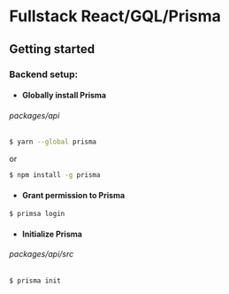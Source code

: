 # Fullstack React/GQL/Prisma

## Getting started

### Backend setup:
- #### Globally install Prisma
###### packages/api
```bash
$ yarn --global prisma
```
or
```bash
$ npm install -g prisma
```

- #### Grant permission to Prisma
```bash
$ primsa login
``` 
- #### Initialize Prisma
###### packages/api/src
```bash
$ prisma init
```


